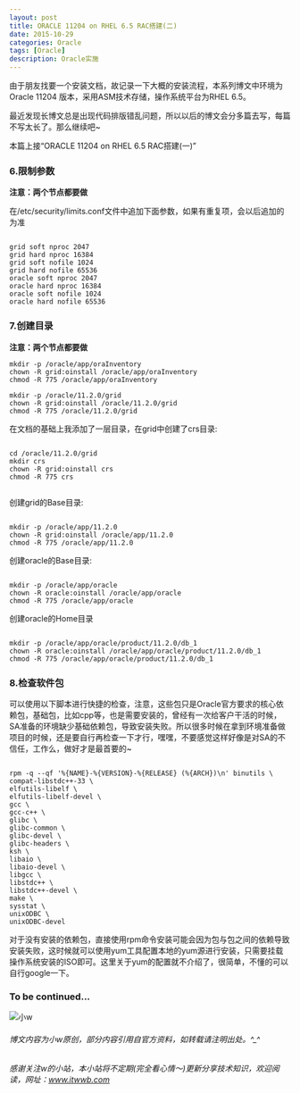 ```yaml
---
layout: post
title: ORACLE 11204 on RHEL 6.5 RAC搭建(二)
date: 2015-10-29
categories: Oracle
tags: [Oracle]
description: Oracle实施
---
```


由于朋友找要一个安装文档，故记录一下大概的安装流程，本系列博文中环境为Oracle 11204 版本，采用ASM技术存储，操作系统平台为RHEL 6.5。

最近发现长博文总是出现代码排版错乱问题，所以以后的博文会分多篇去写，每篇不写太长了。那么继续吧~

本篇上接“ORACLE 11204 on RHEL 6.5 RAC搭建(一)”


### 6.限制参数

**注意：两个节点都要做**

在/etc/security/limits.conf文件中追加下面参数，如果有重复项，会以后追加的为准
 
```shell

grid soft nproc 2047
grid hard nproc 16384
grid soft nofile 1024
grid hard nofile 65536
oracle soft nproc 2047
oracle hard nproc 16384
oracle soft nofile 1024
oracle hard nofile 65536

```

### 7.创建目录

**注意：两个节点都要做**

```shell
mkdir -p /oracle/app/oraInventory
chown -R grid:oinstall /oracle/app/oraInventory
chmod -R 775 /oracle/app/oraInventory
 
mkdir -p /oracle/11.2.0/grid
chown -R grid:oinstall /oracle/11.2.0/grid
chmod -R 775 /oracle/11.2.0/grid

```

在文档的基础上我添加了一层目录，在grid中创建了crs目录:

```shell

cd /oracle/11.2.0/grid
mkdir crs
chown -R grid:oinstall crs
chmod -R 775 crs
 
``` 
 
创建grid的Base目录:

```shell

mkdir -p /oracle/app/11.2.0
chown -R grid:oinstall /oracle/app/11.2.0
chmod -R 775 /oracle/app/11.2.0

```

创建oracle的Base目录:

```shell

mkdir -p /oracle/app/oracle
chown -R oracle:oinstall /oracle/app/oracle
chmod -R 775 /oracle/app/oracle

```

创建oracle的Home目录

```shell

mkdir -p /oracle/app/oracle/product/11.2.0/db_1
chown -R oracle:oinstall /oracle/app/oracle/product/11.2.0/db_1
chmod -R 775 /oracle/app/oracle/product/11.2.0/db_1

```

### 8.检查软件包

可以使用以下脚本进行快捷的检查，注意，这些包只是Oracle官方要求的核心依赖包，基础包，比如cpp等，也是需要安装的，曾经有一次给客户干活的时候，SA准备的环境缺少基础依赖包，导致安装失败。所以很多时候在拿到环境准备做项目的时候，还是要自行再检查一下才行，嘿嘿，不要感觉这样好像是对SA的不信任，工作么，做好才是最首要的~

```shell

rpm -q --qf '%{NAME}-%{VERSION}-%{RELEASE} (%{ARCH})\n' binutils \
compat-libstdc++-33 \
elfutils-libelf \
elfutils-libelf-devel \
gcc \
gcc-c++ \
glibc \
glibc-common \
glibc-devel \
glibc-headers \
ksh \
libaio \
libaio-devel \
libgcc \
libstdc++ \
libstdc++-devel \
make \
sysstat \
unixODBC \
unixODBC-devel

```
对于没有安装的依赖包，直接使用rpm命令安装可能会因为包与包之间的依赖导致安装失败，这时候就可以使用yum工具配置本地的yum源进行安装，只需要挂载操作系统安装的ISO即可。这里关于yum的配置就不介绍了，很简单，不懂的可以自行google一下。


### To be continued...


![小w](https://wx2.sinaimg.cn/mw1024/891ecf4fly1fr361nvrcnj207w07sad7.jpg)

###### 博文内容为小w原创，部分内容引用自官方资料，如转载请注明出处。^_^

###### 感谢关注w的小站，本小站将不定期(完全看心情～)更新分享技术知识，欢迎阅读，网址：www.itwwb.com

